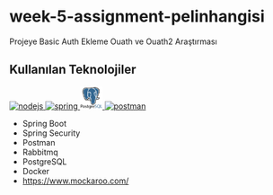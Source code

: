# week-5-assignment-pelinhangisi
Projeye Basic Auth Ekleme
Ouath ve Ouath2 Araştırması

## Kullanılan Teknolojiler 

 <a href="https://dev.java/" rel="nofollow"> <img src="https://camo.githubusercontent.com/4516a1dca56d6cc15e4102e39acf0c139cc69f220d05b9136af0dfece96a3dfd/68747470733a2f2f75706c6f61642e77696b696d656469612e6f72672f77696b6970656469612f74722f322f32652f4a6176615f4c6f676f2e737667" alt="nodejs" width="40" height="40" data-canonical-src="https://upload.wikimedia.org/wikipedia/tr/2/2e/Java_Logo.svg" style="max-width: 100%;"> </a> <a href="https://spring.io/" rel="nofollow"> <img src="https://camo.githubusercontent.com/4545b55c7771bbd175235c80b518dcbbf2f6ee0b984a51ad9363cba8cb70e67c/68747470733a2f2f7777772e766563746f726c6f676f2e7a6f6e652f6c6f676f732f737072696e67696f2f737072696e67696f2d69636f6e2e737667" alt="spring" width="40" height="40" data-canonical-src="https://www.vectorlogo.zone/logos/springio/springio-icon.svg" style="max-width: 100%;"> </a> <a href="https://www.postgresql.org" rel="nofollow"> <img src="https://raw.githubusercontent.com/devicons/devicon/master/icons/postgresql/postgresql-original-wordmark.svg" alt="postgresql" width="40" height="40" style="max-width: 100%;"> </a> <a href="https://postman.com" rel="nofollow"> <img src="https://camo.githubusercontent.com/93b32389bf746009ca2370de7fe06c3b5146f4c99d99df65994f9ced0ba41685/68747470733a2f2f7777772e766563746f726c6f676f2e7a6f6e652f6c6f676f732f676574706f73746d616e2f676574706f73746d616e2d69636f6e2e737667" alt="postman" width="40" height="40" data-canonical-src="https://www.vectorlogo.zone/logos/getpostman/getpostman-icon.svg" style="max-width: 100%;"> </a>



* Spring Boot
* Spring Security
* Postman
* Rabbitmq
* PostgreSQL
* Docker
* https://www.mockaroo.com/


